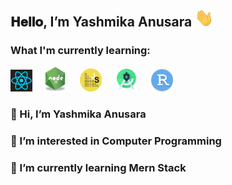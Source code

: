 <h2> 𝐇𝐞𝐥𝐥𝐨, I’m Yashmika Anusara <img src="https://github.com/ABSphreak/ABSphreak/blob/master/gifs/Hi.gif" width="30px"></h2>

### What I'm currently learning:

<img src="react.svg" width="35px">&nbsp;&nbsp;&nbsp;&nbsp;
<img src="node.png" width="33px">&nbsp;&nbsp;&nbsp;&nbsp;&nbsp;
<img src="express.png" width="35px">&nbsp;&nbsp;&nbsp;&nbsp;
<img src="Android Studio.png" width="39px">&nbsp;&nbsp;&nbsp;&nbsp;
<img src="r.png" width="35px">&nbsp;&nbsp;&nbsp;&nbsp;


### 👋 Hi, I’m Yashmika Anusara
### 👀 I’m interested in Computer Programming
### 🌱 I’m currently learning Mern Stack
<!--
**YashmikaAnusara/YashmikaAnusara** is a ✨ _special_ ✨ repository because its `README.md` (this file) appears on your GitHub profile.

Here are some ideas to get you started:

- 🔭 I’m currently working on ...
- 🌱 I’m currently learning ...
- 👯 I’m looking to collaborate on ...
- 🤔 I’m looking for help with ...
- 💬 Ask me about ...
- 📫 How to reach me: ...
- 😄 Pronouns: ...
- ⚡ Fun fact: ...
-->
